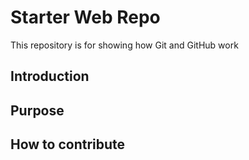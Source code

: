 # Starter Web Repo

This repository is for showing how Git and GitHub work

## Introduction


## Purpose

## How to contribute

